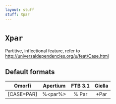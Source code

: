 ```yaml
---
layout: stuff
stuff: Xpar
---
```

# ` Xpar `

Partitive, inflectional feature, refer to http://universaldependencies.org/u/feat/Case.html

## Default formats
| Omorfi | Apertium | FTB 3.1 | Giella |
|:------:|:--------:|:-------:|:------:|
|  [CASE=PAR] |  %<par%> |  % Par |  +Par  |
